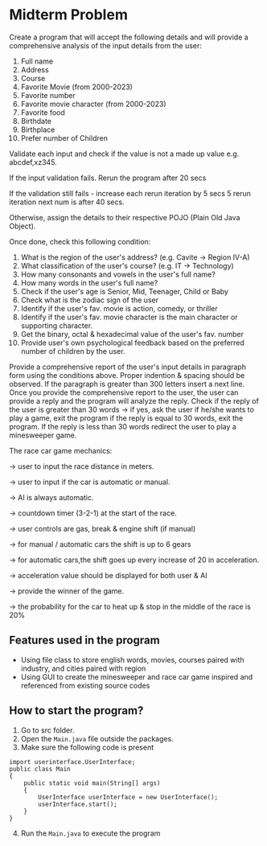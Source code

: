 # Midterm Problem

Create a program that will accept the following details and will
provide a comprehensive analysis of the input details from the user:

1. Full name
2. Address
3. Course
4. Favorite Movie (from 2000-2023)
5. Favorite number
6. Favorite movie character (from 2000-2023)
7. Favorite food
8. Birthdate
9. Birthplace
10. Prefer number of Children

Validate each input and check if the value is not a made up value e.g. abcdef,xz345.

If the input validation fails. Rerun the program after 20 secs

If the validation still fails - increase each rerun iteration by 5 secs
5 rerun iteration next num is after 40 secs.

Otherwise, assign the details to their respective POJO (Plain Old Java Object).

Once done, check this following condition:
1. What is the region of the user's address? (e.g. Cavite -> Region IV-A)
2. What classification of the user's course? (e.g. IT -> Technology)
3. How many consonants and vowels in the user's full name?
4. How many words in the user's full name?
5. Check if the user's age is Senior, Mid, Teenager, Child or Baby
6. Check what is the zodiac sign of the user
7. Identify if the user's fav. movie is action, comedy, or thriller
8. Identify if the user's fav. movie character is the main character or supporting character.
9. Get the binary, octal & hexadecimal value of the user's  fav. number
10. Provide user's own psychological feedback based on the preferred number of children by the user.

Provide a comprehensive report of the user's input details in paragraph form using
the conditions above. Proper indention & spacing should be observed. If the paragraph is
greater than 300 letters insert a next line. Once you provide the comprehensive report
to the user, the user can provide a reply and the program will analyze the reply. Check if the
reply of the user is greater than 30 words -> if yes, ask the user if he/she wants to play a game,
exit the program if the reply is equal to 30 words, exit the program. If the reply is less than 30 words
redirect the user to play a minesweeper game.

The race car game mechanics:

-> user to input the race distance in meters.

-> user to input if the car is automatic or manual.

-> AI is always automatic.

-> countdown timer (3-2-1) at the start of the race.

-> user controls are gas, break & engine shift (if manual)

-> for manual / automatic cars the shift is up to 6 gears

-> for automatic cars,the shift goes up every increase of 20 in acceleration.

-> acceleration value should be displayed for both user & AI

-> provide the winner of the game.

-> the probability for the car to heat up & stop in the middle of the race is 20%

## Features used in the program
* Using file class to store english words, movies, courses paired with industry, and cities paired with region
* Using GUI to create the minesweeper and race car game inspired and referenced from existing source codes

## How to start the program?
1. Go to src folder.
2. Open the `Main.java` file outside the packages.
3. Make sure the following code is present
```
import userinterface.UserInterface;
public class Main
{
    public static void main(String[] args)
    {
        UserInterface userInterface = new UserInterface();
        userInterface.start();
    }
}
```
4. Run the `Main.java` to execute the program
